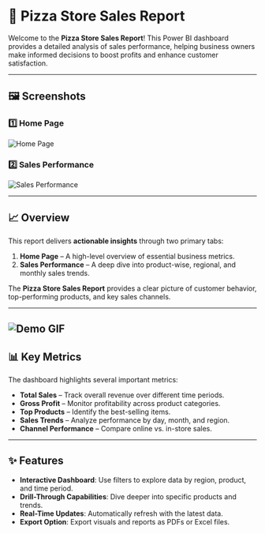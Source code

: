 # 🍕 Pizza Store Sales Report  

Welcome to the **Pizza Store Sales Report**! This Power BI dashboard provides a detailed analysis of sales performance, helping business owners make informed decisions to boost profits and enhance customer satisfaction.  

---

## 🖼️ Screenshots  

### **1️⃣ Home Page**  
![Home Page](https://github.com/MostafaOsama0/PowerBi/blob/main/Images/Pizza%20Store%20Project.png)  

### **2️⃣ Sales Performance**  
![Sales Performance](https://github.com/MostafaOsama0/PowerBi/blob/main/Images/Screenshot%202024-10-15%20154238.png)  

---

## 📈 Overview  
This report delivers **actionable insights** through two primary tabs:  

1. **Home Page** – A high-level overview of essential business metrics.  
2. **Sales Performance** – A deep dive into product-wise, regional, and monthly sales trends.  

The **Pizza Store Sales Report** provides a clear picture of customer behavior, top-performing products, and key sales channels.  

---


![Demo GIF](https://github.com/MostafaOsama0/PowerBi/blob/main/Pizza%20Store.gif)  
---

## 📊 Key Metrics  

The dashboard highlights several important metrics:  
- **Total Sales** – Track overall revenue over different time periods.  
- **Gross Profit** – Monitor profitability across product categories.  
- **Top Products** – Identify the best-selling items.  
- **Sales Trends** – Analyze performance by day, month, and region.  
- **Channel Performance** – Compare online vs. in-store sales.  

---

## ✨ Features  

- **Interactive Dashboard**: Use filters to explore data by region, product, and time period.  
- **Drill-Through Capabilities**: Dive deeper into specific products and trends.  
- **Real-Time Updates**: Automatically refresh with the latest data.  
- **Export Option**: Export visuals and reports as PDFs or Excel files.  
